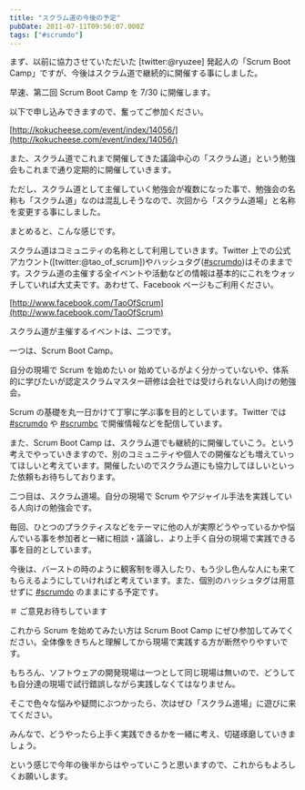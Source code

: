 ```yaml
---
title: "スクラム道の今後の予定"
pubDate: 2011-07-11T09:56:07.000Z
tags: ["#scrumdo"]
---
```


まず、以前に協力させていただいた [twitter:@ryuzee] 発起人の「Scrum Boot Camp」ですが、今後はスクラム道で継続的に開催する事にしました。

早速、第二回 Scrum Boot Camp を 7/30 に開催します。

以下で申し込みできますので、奮ってご参加ください。

[http://kokucheese.com/event/index/14056/](http://kokucheese.com/event/index/14056/)

また、スクラム道でこれまで開催してきた議論中心の「スクラム道」という勉強会もこれまで通り定期的に開催していきます。

ただし、スクラム道として主催していく勉強会が複数になった事で、勉強会の名称も「スクラム道」なのは混乱しそうなので、次回から「スクラム道場」と名称を変更する事にしました。

まとめると、こんな感じです。

スクラム道はコミュニティの名称として利用していきます。Twitter 上での公式アカウント([twitter:@tao_of_scrum])やハッシュタグ([#scrumdo](http://twitter.com/#!/search?q=%23scrumdo))はそのままです。スクラム道の主催する全イベントや活動などの情報は基本的にこれをウォッチしていれば大丈夫です。あわせて、Facebook ページもご利用ください。

[http://www.facebook.com/TaoOfScrum](http://www.facebook.com/TaoOfScrum)

スクラム道が主催するイベントは、二つです。

一つは、Scrum Boot Camp。

自分の現場で Scrum を始めたい or 始めているがよく分かっていないや、体系的に学びたいが認定スクラムマスター研修は会社では受けられない人向けの勉強会。

Scrum の基礎を丸一日かけて丁寧に学ぶ事を目的としています。Twitter では [#scrumdo](http://twitter.com/#!/search?q=%23scrumdo) や [#scrumbc](http://twitter.com/#!/search?q=%23scrumbc) で開催情報などを配信しています。

また、Scrum Boot Camp は、スクラム道でも継続的に開催していこう。という考えでやっていきますので、別のコミュニティや個人での開催なども増えていってほしいと考えています。開催したいのでスクラム道にも協力してほしいといった依頼もお待ちしております。

二つ目は、スクラム道場。自分の現場で Scrum やアジャイル手法を実践している人向けの勉強会です。

毎回、ひとつのプラクティスなどをテーマに他の人が実際どうやっているかや悩んでいる事を参加者と一緒に相談・議論し、より上手く自分の現場で実践できる事を目的としています。

今後は、バーストの時のように観客制を導入したり、もう少し色んな人にも来てもらえるようにしていければと考えています。また、個別のハッシュタグは用意せずに [#scrumdo](http://twitter.com/#!/search?q=%23scrumdo) のままにする予定です。

＃ ご意見お待ちしています

これから Scrum を始めてみたい方は Scrum Boot Camp にぜひ参加してみてください。全体像をきちんと理解してから現場で実践する方が断然やりやすいです。

もちろん、ソフトウェアの開発現場は一つとして同じ現場は無いので、どうしても自分達の現場で試行錯誤しながら実践しなくてはなりません。

そこで色々な悩みや疑問にぶつかったら、次はぜひ「スクラム道場」に遊びに来てください。

みんなで、どうやったら上手く実践できるかを一緒に考え、切磋琢磨していきましょう。

という感じで今年の後半からはやっていこうと思いますので、これからもよろしくお願いします。